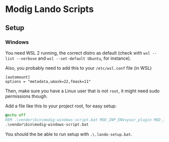 # Modig Lando Scripts
## Setup
### Windows
You need WSL 2 running, the correct distro as default
(check with `wsl --list --verbose` and `wsl --set-default Ubuntu`, for instance).

Also, you probably need to add this to your `/etc/wsl.conf` file (in WSL)
```
[automount]
options = "metadata,umask=22,fmask=11"
```

Then, make sure you have a Linux user that is not `root`, it might need sudo permissions though.

Add a file like this to your project root, for easy setup:
```bat
@echo off
REM .\vendor\bin\modig-windows-script.bat MOD_INP_ENV=your_plugin MOD_INP_SCRIPT=setup
.\vendor\bin\modig-windows-script.bat
```

You should the be able to run setup with `.\.lando-setup.bat`.
